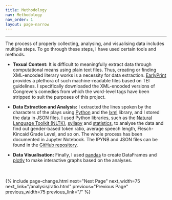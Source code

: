 ```yaml
---
title: Methodology
nav: Methodology
nav_order: 1
layout: page-narrow
---
```


<hr/>
The process of properly collecting, analysing, and visualising data includes multiple steps. To go through these steps, I have used certain tools and methods.

- **Texual Content:** It is difficult to meaningfully extract data through computational means using plain text files. Thus, creating or finding XML-encoded literary works is a necessity for data extraction. <a href="https://earlyprint.org/" target="_blank">EarlyPrint</a> provides a plethora of such machine-readable files based on TEI guidelines. I specifically downloaded the XML-encoded versions of Congreve's comedies from which the word-level tags have been stripped to suit the purposes of this project.

- **Data Extraction and Analysis:** I extracted the lines spoken by the characters of the plays using <a href="https://www.python.org/" target="_blank">Python</a> and the <a href="https://lxml.de/" target="_blank">lxml</a> library, and I stored the data in JSON files. I used Python libraries, such as the <a href="https://www.nltk.org/" target="_blank">Natural Language Toolkit (NLTK)</a>, <a href="https://github.com/mholtzscher/syllapy" target="_blank">syllapy</a> and <a href="https://docs.python.org/3/library/statistics.html" target="_blank">statistics</a>, to analyse the data and find out gender-based token ratio, average speech length, Flesch-Kincaid Grade Level, and so on. The whole process has been documented in Jupyter Notebook. The IPYNB and JSON files can be found in the <a href="https://github.com/aryamoitra/lexicongreve" target="_blank">GitHub repository</a>.

- **Data Visualisation:** Finally, I used <a href="https://pandas.pydata.org/" target="_blank">pandas</a> to create DataFrames and <a href="https://plotly.com/python/" target="_blank">plotly</a> to make interactive graphs based on the analyses.
<br/>
<br/>
{% include page-change.html next="Next Page" next_width=75 next_link="/analysis/ratio.html" previous="Previous Page" previous_width=75 previous_link="/" %}
